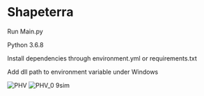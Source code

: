 # Shapeterra
Run Main.py

Python 3.6.8

Install dependencies through environment.yml or requirements.txt

Add dll path to environment variable under Windows

![PHV](https://user-images.githubusercontent.com/48760052/134267638-60c86294-c687-4a75-aeef-18922c1d2951.png)
![PHV_0 9sim](https://user-images.githubusercontent.com/48760052/134267667-bd8c2c91-8cef-4771-bde3-28716a22dc35.png)
